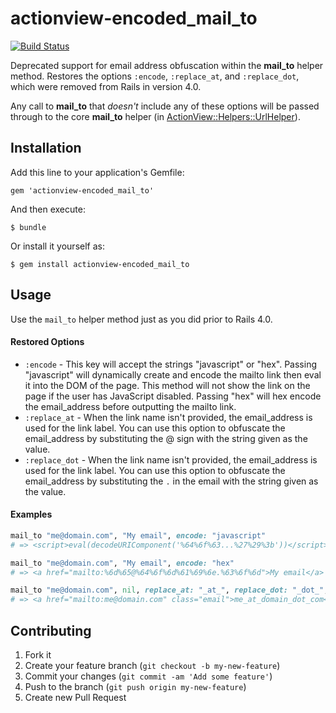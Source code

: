 # actionview-encoded_mail_to 
[![Build Status](https://secure.travis-ci.org/reed/actionview-encoded_mail_to.png)](http://travis-ci.org/reed/actionview-encoded_mail_to)

Deprecated support for email address obfuscation within the **mail_to** helper method.  Restores the options `:encode`, `:replace_at`,  and `:replace_dot`, which were removed from Rails in version 4.0.  

Any call to **mail_to** that _doesn't_ include any of these options will be passed through to the core **mail_to** helper (in [ActionView::Helpers::UrlHelper](https://github.com/rails/rails/blob/master/actionpack/lib/action_view/helpers/url_helper.rb)).

## Installation

Add this line to your application's Gemfile:

    gem 'actionview-encoded_mail_to'

And then execute:

    $ bundle

Or install it yourself as:

    $ gem install actionview-encoded_mail_to

## Usage

Use the `mail_to` helper method just as you did prior to Rails 4.0.

#### Restored Options

 * `:encode` - This key will accept the strings "javascript" or "hex".
   Passing "javascript" will dynamically create and encode the mailto link then
   eval it into the DOM of the page. This method will not show the link on
   the page if the user has JavaScript disabled. Passing "hex" will hex
   encode the email_address before outputting the mailto link.
 * `:replace_at` - When the link name isn't provided, the
   email_address is used for the link label. You can use this option to
   obfuscate the email_address by substituting the @ sign with the string
   given as the value.
 * `:replace_dot` - When the link name isn't provided, the
   email_address is used for the link label. You can use this option to
   obfuscate the email_address by substituting the `.` in the email with the
   string given as the value.

#### Examples

```ruby
mail_to "me@domain.com", "My email", encode: "javascript"
# => <script>eval(decodeURIComponent('%64%6f%63...%27%29%3b'))</script>

mail_to "me@domain.com", "My email", encode: "hex"
# => <a href="mailto:%6d%65@%64%6f%6d%61%69%6e.%63%6f%6d">My email</a>

mail_to "me@domain.com", nil, replace_at: "_at_", replace_dot: "_dot_", class: "email"
# => <a href="mailto:me@domain.com" class="email">me_at_domain_dot_com</a>
```

## Contributing

1. Fork it
2. Create your feature branch (`git checkout -b my-new-feature`)
3. Commit your changes (`git commit -am 'Add some feature'`)
4. Push to the branch (`git push origin my-new-feature`)
5. Create new Pull Request
